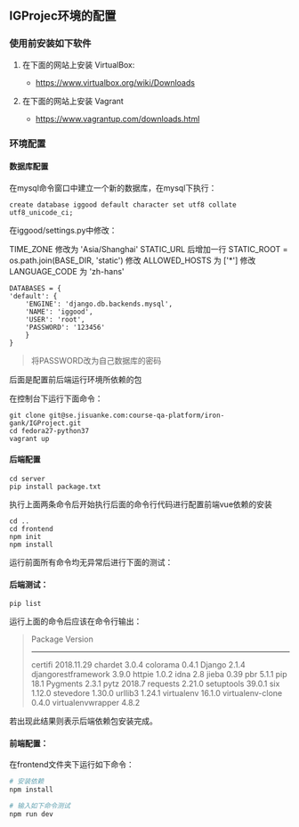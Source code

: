 ## IGProjec环境的配置


### 使用前安装如下软件
1. 在下面的网站上安装 VirtualBox:
    - https://www.virtualbox.org/wiki/Downloads

2. 在下面的网站上安装 Vagrant
    - https://www.vagrantup.com/downloads.html

### 环境配置


#### 数据库配置

在mysql命令窗口中建立一个新的数据库，在mysql下执行：

```
create database iggood default character set utf8 collate utf8_unicode_ci;
```

在iggood/settings.py中修改：

TIME_ZONE 修改为 'Asia/Shanghai' 
STATIC_URL 后增加⼀⾏ STATIC_ROOT = os.path.join(BASE_DIR, 'static') 
修改 ALLOWED_HOSTS 为 ['*']
修改 LANGUAGE_CODE 为 'zh-hans'

```
DATABASES = {
'default': {
    'ENGINE': 'django.db.backends.mysql',
    'NAME': 'iggood',
    'USER': 'root',
    'PASSWORD': '123456'
    }
}
```

> 将PASSWORD改为自己数据库的密码


后面是配置前后端运行环境所依赖的包

在控制台下运行下面命令：

```
git clone git@se.jisuanke.com:course-qa-platform/iron-gank/IGProject.git
cd fedora27-python37
vagrant up
```


#### 后端配置

```
cd server
pip install package.txt
```

执行上面两条命令后开始执行后面的命令行代码进行配置前端vue依赖的安装

```
cd ..
cd frontend
npm init
npm install
```


运行前面所有命令均无异常后进行下面的测试：

#### 后端测试：

```
pip list
```

运行上面的命令后应该在命令行输出：

> Package             Version
> ------------------- ----------
> certifi             2018.11.29
> chardet             3.0.4
> colorama            0.4.1
> Django              2.1.4
> djangorestframework 3.9.0
> httpie              1.0.2
> idna                2.8
> jieba               0.39
> pbr                 5.1.1
> pip                 18.1
> Pygments            2.3.1
> pytz                2018.7
> requests            2.21.0
> setuptools          39.0.1
> six                 1.12.0
> stevedore           1.30.0
> urllib3             1.24.1
> virtualenv          16.1.0
> virtualenv-clone    0.4.0
> virtualenvwrapper   4.8.2

若出现此结果则表示后端依赖包安装完成。

#### 前端配置：

在frontend文件夹下运行如下命令：

``` bash
# 安装依赖
npm install

# 输入如下命令测试
npm run dev
```

